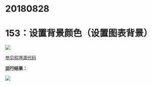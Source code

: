 # 20180828

# 153：设置背景颜色（设置图表背景）

<img src="http://image.renkaigis.com/keepcoding/2018082801.png">

<a href="https://github.com/renkaigis/KeepCoding/tree/master/2018/08/28" target="_blank">参见程序源代码</a>

**运行结果：**

<img src="http://image.renkaigis.com/keepcoding/2018082802.png">